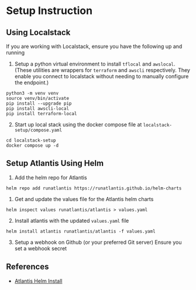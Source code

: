 # Setup Instruction

## Using Localstack

If you are working with Localstack, ensure you have the following up and running

1. Setup a python virtual environment to install `tflocal` and `awslocal`.
(These utilities are wrappers for `terraform` and `awscli` respectively. They enable you
connect to localstack without needing to manually configure the endpoint.)

```shell
python3 -m venv venv
source venv/bin/activate
pip install --upgrade pip
pip install awscli-local
pip install terraform-local
```

2. Start up local stack using the docker compose file at `localstack-setup/compose.yaml`

```shell
cd localstack-setup
docker compose up -d
```

## Setup Atlantis Using Helm

1. Add the helm repo for Atlantis

```shell
helm repo add runatlantis https://runatlantis.github.io/helm-charts
```

1. Get and update the values file for the Atlantis helm charts

```shell
helm inspect values runatlantis/atlantis > values.yaml
```

2. Install atlantis with the updated `values.yaml` file

```shell
helm install atlantis runatlantis/atlantis -f values.yaml
```

3. Setup a webhook on Github (or your preferred Git server)
   Ensure you set a webhook secret

## References

- [Atlantis Helm Install](https://www.runatlantis.io/docs/deployment.html#kubernetes-helm-chart)
